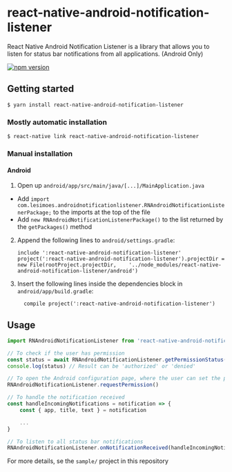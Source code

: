# react-native-android-notification-listener

React Native Android Notification Listener is a library that allows you to listen for status bar notifications from all applications. (Android Only)

[![npm version](https://badge.fury.io/js/react-native-android-notification-listener.svg)](https://badge.fury.io/js/react-native-android-notification-listener)

## Getting started

`$ yarn install react-native-android-notification-listener`

### Mostly automatic installation

`$ react-native link react-native-android-notification-listener`

### Manual installation

#### Android

1. Open up `android/app/src/main/java/[...]/MainApplication.java`
  - Add `import com.lesimoes.androidnotificationlistener.RNAndroidNotificationListenerPackage;` to the imports at the top of the file
  - Add `new RNAndroidNotificationListenerPackage()` to the list returned by the `getPackages()` method
2. Append the following lines to `android/settings.gradle`:
  	```
  	include ':react-native-android-notification-listener'
  	project(':react-native-android-notification-listener').projectDir = new File(rootProject.projectDir, 	'../node_modules/react-native-android-notification-listener/android')
  	```
3. Insert the following lines inside the dependencies block in `android/app/build.gradle`:
  	```
      compile project(':react-native-android-notification-listener')
  	```


## Usage
```javascript
import RNAndroidNotificationListener from 'react-native-android-notification-listener';

// To check if the user has permission
const status = await RNAndroidNotificationListener.getPermissionStatus()
console.log(status) // Result can be 'authorized' or 'denied'

// To open the Android configuration page, where the user can set the permissions
RNAndroidNotificationListener.requestPermission()

// To handle the notification received
const handleIncomingNotifications = notification => {
	const { app, title, text } = notification

	...
}

// To listen to all status bar notifications
RNAndroidNotificationListener.onNotificationReceived(handleIncomingNotifications)
```

For more details, se the `sample/` project in this repository